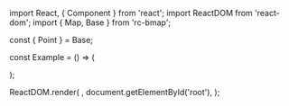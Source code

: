 import React, { Component } from 'react';
import ReactDOM from 'react-dom';
import { Map, Base } from 'rc-bmap';

const { Point } = Base;

const Example = () => (
  <div style={{ height: '100vh' }}>
    <Map
      ak="WAeVpuoSBH4NswS30GNbCRrlsmdGB5Gv"
      zoom={12}
      mapClick={false}
    >
      <Point name="center" lng="116.404" lat="39.915" />
    </Map>
  </div>
);

ReactDOM.render(
  <Example />,
  document.getElementById('root'),
);
